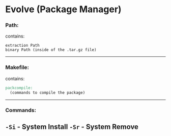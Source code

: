 # Evolve (Package Manager)

### Path:
contains: 
```
extraction Path
binary Path (inside of the .tar.gz file)
```
---

### Makefile:
contains:
```makefile
packcompile:
  (commands to compile the package)
```
---
### Commands:
``-Si`` - System Install
``-Sr`` - System Remove
---
